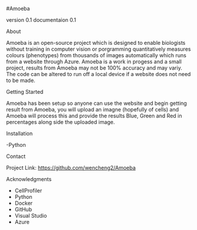 #Amoeba

version 0.1 documentaion 0.1

About

Amoeba is an open-source project which is designed to enable biologists without training in computer vision or porgramming
quantitatively measures colours (phenotypes) from thousands of images automatically which runs from a website through Azure.
Amoeba is a work in progess and a small project, results from Amoeba may not be 100% accuracy and may variy. The code can be
altered to run off a local device if a website does not need to be made.

Getting Started

Amoeba has been setup so anyone can use the website and begin getting result from Amoeba, you will upload an imagne (hopefully of
cells) and Amoeba will process this and provide the results Blue, Green and Red in percentages along side the uploaded image.

Installation

-Python

Contact

Project Link: https://github.com/wencheng2/Amoeba

Acknowledgments

- CellProfiler
- Python
- Docker
- GitHub
- Visual Studio
- Azure
